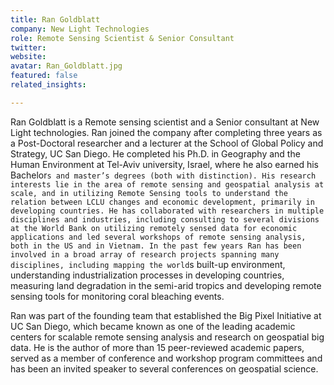 ```yaml
---
title: Ran Goldblatt
company: New Light Technologies
role: Remote Sensing Scientist & Senior Consultant
twitter:
website:
avatar: Ran_Goldblatt.jpg
featured: false
related_insights:

---
```

Ran Goldblatt is a Remote sensing scientist and a Senior consultant at New Light technologies. Ran joined the company after completing three years as a Post-Doctoral researcher and a lecturer at the School of Global Policy and Strategy, UC San Diego. He completed his Ph.D. in Geography and the Human Environment at Tel-Aviv university, Israel, where he also earned his Bachelor`s and master’s degrees (both with distinction). His research interests lie in the area of remote sensing and geospatial analysis at scale, and in utilizing Remote Sensing tools to understand the relation between LCLU changes and economic development, primarily in developing countries. He has collaborated with researchers in multiple disciplines and industries, including consulting to several divisions at the World Bank on utilizing remotely sensed data for economic applications and led several workshops of remote sensing analysis, both in the US and in Vietnam. In the past few years Ran has been involved in a broad array of research projects spanning many disciplines, including mapping the world`s built-up environment, understanding industrialization processes in developing countries, measuring land degradation in the semi-arid tropics and developing remote sensing tools for monitoring coral bleaching events.

Ran was part of the founding team that established the Big Pixel Initiative at UC San Diego, which became known as one of the leading academic centers for scalable remote sensing analysis and research on geospatial big data. He is the author of more than 15 peer-reviewed academic papers, served as a member of conference and workshop program committees and has been an invited speaker to several conferences on geospatial science.
